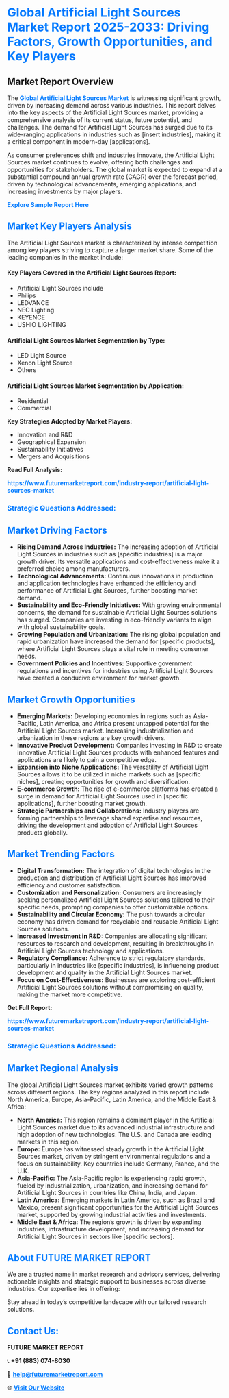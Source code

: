 <h1 style="color: #007BFF;">Global Artificial Light Sources Market Report 2025-2033: Driving Factors, Growth Opportunities, and Key Players</h1>

<section id="overview">
<h2>Market Report Overview</h2>
<p>The <a href="https://www.futuremarketreport.com/industry-report/artificial-light-sources-market" style="color: #007BFF; text-decoration: none;"><strong>Global Artificial Light Sources Market</strong></a> is witnessing significant growth, driven by increasing demand across various industries. This report delves into the key aspects of the Artificial Light Sources market, providing a comprehensive analysis of its current status, future potential, and challenges. The demand for Artificial Light Sources has surged due to its wide-ranging applications in industries such as [insert industries], making it a critical component in modern-day [applications].</p>
<p>As consumer preferences shift and industries innovate, the Artificial Light Sources market continues to evolve, offering both challenges and opportunities for stakeholders. The global market is expected to expand at a substantial compound annual growth rate (CAGR) over the forecast period, driven by technological advancements, emerging applications, and increasing investments by major players.</p>
</section>

<section id="overview">
<p><a href="https://www.futuremarketreport.com/request-sample/reportId=98579" style="color: #007BFF; text-decoration: none;"><strong>Explore Sample Report Here</strong></a></p>
</section>

<section id="key-players">
<h2 style="color: #007BFF;">Market Key Players Analysis</h2>
<p>The Artificial Light Sources market is characterized by intense competition among key players striving to capture a larger market share. Some of the leading companies in the market include:</p>
<h4>Key Players Covered in the Artificial Light Sources Report:</h4>
<ul><li>Artificial Light Sources include</li><li>Philips</li><li>LEDVANCE</li><li>NEC Lighting</li><li>KEYENCE</li><li>USHIO LIGHTING</li></ul>
<h4>Artificial Light Sources Market Segmentation by Type:</h4>
<ul><li>LED Light Source</li><li>Xenon Light Source</li><li>Others</li></ul>

<h4>Artificial Light Sources Market Segmentation by Application:</h4>
<ul><li>Residential</li><li>Commercial</li></ul>
<p><strong>Key Strategies Adopted by Market Players:</strong></p>
<ul>
<li>Innovation and R&D</li>
<li>Geographical Expansion</li>
<li>Sustainability Initiatives</li>
<li>Mergers and Acquisitions</li>
</ul>
</section>

<section>
<p><strong>Read Full Analysis: </strong></p><a href="https://www.futuremarketreport.com/industry-report/artificial-light-sources-market" style="color: #007BFF; text-decoration: none;"><strong>https://www.futuremarketreport.com/industry-report/artificial-light-sources-market</strong></a>
<h3 style="color: #007BFF;">Strategic Questions Addressed:</h3>
</section>

<section id="driving-factors">
<h2 style="color: #007BFF;">Market Driving Factors</h2>
<ul>
<li><strong>Rising Demand Across Industries:</strong> The increasing adoption of Artificial Light Sources in industries such as [specific industries] is a major growth driver. Its versatile applications and cost-effectiveness make it a preferred choice among manufacturers.</li>
<li><strong>Technological Advancements:</strong> Continuous innovations in production and application technologies have enhanced the efficiency and performance of Artificial Light Sources, further boosting market demand.</li>
<li><strong>Sustainability and Eco-Friendly Initiatives:</strong> With growing environmental concerns, the demand for sustainable Artificial Light Sources solutions has surged. Companies are investing in eco-friendly variants to align with global sustainability goals.</li>
<li><strong>Growing Population and Urbanization:</strong> The rising global population and rapid urbanization have increased the demand for [specific products], where Artificial Light Sources plays a vital role in meeting consumer needs.</li>
<li><strong>Government Policies and Incentives:</strong> Supportive government regulations and incentives for industries using Artificial Light Sources have created a conducive environment for market growth.</li>
</ul>
</section>

<section id="growth-opportunities">
<h2 style="color: #007BFF;">Market Growth Opportunities</h2>
<ul>
<li><strong>Emerging Markets:</strong> Developing economies in regions such as Asia-Pacific, Latin America, and Africa present untapped potential for the Artificial Light Sources market. Increasing industrialization and urbanization in these regions are key growth drivers.</li>
<li><strong>Innovative Product Development:</strong> Companies investing in R&D to create innovative Artificial Light Sources products with enhanced features and applications are likely to gain a competitive edge.</li>
<li><strong>Expansion into Niche Applications:</strong> The versatility of Artificial Light Sources allows it to be utilized in niche markets such as [specific niches], creating opportunities for growth and diversification.</li>
<li><strong>E-commerce Growth:</strong> The rise of e-commerce platforms has created a surge in demand for Artificial Light Sources used in [specific applications], further boosting market growth.</li>
<li><strong>Strategic Partnerships and Collaborations:</strong> Industry players are forming partnerships to leverage shared expertise and resources, driving the development and adoption of Artificial Light Sources products globally.</li>
</ul>
</section>

<section id="trending-factors">
<h2 style="color: #007BFF;">Market Trending Factors</h2>
<ul>
<li><strong>Digital Transformation:</strong> The integration of digital technologies in the production and distribution of Artificial Light Sources has improved efficiency and customer satisfaction.</li>
<li><strong>Customization and Personalization:</strong> Consumers are increasingly seeking personalized Artificial Light Sources solutions tailored to their specific needs, prompting companies to offer customizable options.</li>
<li><strong>Sustainability and Circular Economy:</strong> The push towards a circular economy has driven demand for recyclable and reusable Artificial Light Sources solutions.</li>
<li><strong>Increased Investment in R&D:</strong> Companies are allocating significant resources to research and development, resulting in breakthroughs in Artificial Light Sources technology and applications.</li>
<li><strong>Regulatory Compliance:</strong> Adherence to strict regulatory standards, particularly in industries like [specific industries], is influencing product development and quality in the Artificial Light Sources market.</li>
<li><strong>Focus on Cost-Effectiveness:</strong> Businesses are exploring cost-efficient Artificial Light Sources solutions without compromising on quality, making the market more competitive.</li>
</ul>
</section>

<section>
<p><strong>Get Full Report: </strong></p><a href="https://www.futuremarketreport.com/industry-report/artificial-light-sources-market" style="color: #007BFF; text-decoration: none;"><strong>https://www.futuremarketreport.com/industry-report/artificial-light-sources-market</strong></a>
<h3 style="color: #007BFF;">Strategic Questions Addressed:</h3>
</section>


<section id="regional-analysis">
<h2 style="color: #007BFF;">Market Regional Analysis</h2>
<p>The global Artificial Light Sources market exhibits varied growth patterns across different regions. The key regions analyzed in this report include North America, Europe, Asia-Pacific, Latin America, and the Middle East & Africa:</p>
<ul>
<li><strong>North America:</strong> This region remains a dominant player in the Artificial Light Sources market due to its advanced industrial infrastructure and high adoption of new technologies. The U.S. and Canada are leading markets in this region.</li>
<li><strong>Europe:</strong> Europe has witnessed steady growth in the Artificial Light Sources market, driven by stringent environmental regulations and a focus on sustainability. Key countries include Germany, France, and the U.K.</li>
<li><strong>Asia-Pacific:</strong> The Asia-Pacific region is experiencing rapid growth, fueled by industrialization, urbanization, and increasing demand for Artificial Light Sources in countries like China, India, and Japan.</li>
<li><strong>Latin America:</strong> Emerging markets in Latin America, such as Brazil and Mexico, present significant opportunities for the Artificial Light Sources market, supported by growing industrial activities and investments.</li>
<li><strong>Middle East & Africa:</strong> The region’s growth is driven by expanding industries, infrastructure development, and increasing demand for Artificial Light Sources in sectors like [specific sectors].</li>
</ul>
</section>

<footer>
<h2 style="color: #007BFF;">About FUTURE MARKET REPORT</h2>
<p>We are a trusted name in market research and advisory services, delivering actionable insights and strategic support to businesses across diverse industries. Our expertise lies in offering:</p>

<p>Stay ahead in today’s competitive landscape with our tailored research solutions.</p>

<h2 style="color: #007BFF;">Contact Us:</h2>
<p><strong>FUTURE MARKET REPORT</strong></p>
<p>📞 <strong>+91 (883) 074-8030</strong></p>
<p>📧 <strong><a href="mailto:help@futuremarketreport.com" style="color: #007BFF;">help@futuremarketreport.com</a></strong></p>
<p>🌐 <strong><a href="https://www.futuremarketreport.com/" style="color: #007BFF;">Visit Our Website</a></strong></p>
</footer>